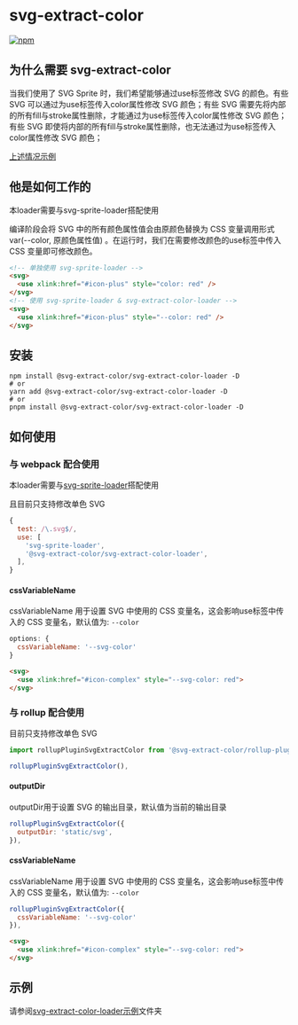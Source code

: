 # svg-extract-color

[![npm](https://img.shields.io/npm/v/@svg-extract-color/svg-extract-color-loader)](https://www.npmjs.com/package/@svg-extract-color/svg-extract-color-loader)

## 为什么需要 svg-extract-color

当我们使用了 SVG Sprite 时，我们希望能够通过use标签修改 SVG 的颜色。有些 SVG 可以通过为use标签传入color属性修改 SVG 颜色；有些 SVG 需要先将内部的所有fill与stroke属性删除，才能通过为use标签传入color属性修改 SVG 颜色；有些 SVG 即使将内部的所有fill与stroke属性删除，也无法通过为use标签传入color属性修改 SVG 颜色；

[上述情况示例](./examples/svg-sprite/index.html)

## 他是如何工作的

本loader需要与svg-sprite-loader搭配使用

编译阶段会将 SVG 中的所有颜色属性值会由原颜色替换为 CSS 变量调用形式 var(--color, 原颜色属性值) 。在运行时，我们在需要修改颜色的use标签中传入 CSS 变量即可修改颜色。

```html
<!-- 单独使用 svg-sprite-loader -->
<svg>
  <use xlink:href="#icon-plus" style="color: red" />
</svg>
<!-- 使用 svg-sprite-loader & svg-extract-color-loader -->
<svg>
  <use xlink:href="#icon-plus" style="--color: red" />
</svg>
```

## 安装

```shell
npm install @svg-extract-color/svg-extract-color-loader -D
# or
yarn add @svg-extract-color/svg-extract-color-loader -D
# or
pnpm install @svg-extract-color/svg-extract-color-loader -D
```

## 如何使用

### 与 webpack 配合使用

本loader需要与[svg-sprite-loader](https://github.com/JetBrains/svg-sprite-loader)搭配使用

且目前只支持修改单色 SVG

```js
{
  test: /\.svg$/,
  use: [
    'svg-sprite-loader',
    '@svg-extract-color/svg-extract-color-loader',
  ],
}
```

#### cssVariableName

cssVariableName 用于设置 SVG 中使用的 CSS 变量名，这会影响use标签中传入的 CSS 变量名，默认值为: `--color`

```js
options: {
  cssVariableName: '--svg-color'
}
```

```html
<svg>
  <use xlink:href="#icon-complex" style="--svg-color: red">
</svg>
```

### 与 rollup 配合使用

目前只支持修改单色 SVG

```js
import rollupPluginSvgExtractColor from '@svg-extract-color/rollup-plugin-svg-extract-color'

rollupPluginSvgExtractColor(),
```

#### outputDir

outputDir用于设置 SVG 的输出目录，默认值为当前的输出目录

```js
rollupPluginSvgExtractColor({
  outputDir: 'static/svg',
}),
```

#### cssVariableName

cssVariableName 用于设置 SVG 中使用的 CSS 变量名，这会影响use标签中传入的 CSS 变量名，默认值为: `--color`

```js
rollupPluginSvgExtractColor({
  cssVariableName: '--svg-color'
}),
```

```html
<svg>
  <use xlink:href="#icon-complex" style="--svg-color: red">
</svg>
```

## 示例

请参阅[svg-extract-color-loader示例](./examples/svg-extract-color-loader/README.md)文件夹
